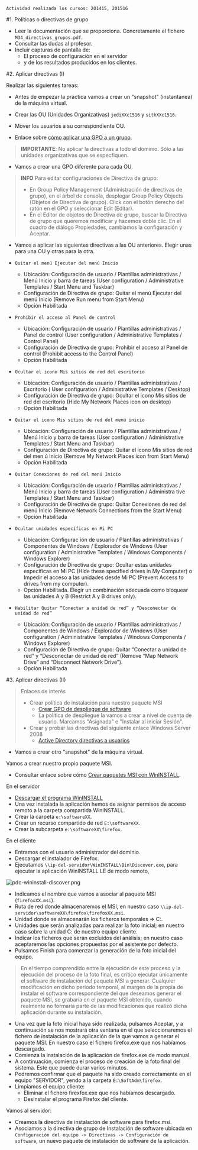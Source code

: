 
```
Actividad realizada los cursos: 201415, 201516
``` 

#1. Políticas o directivas de grupo

* Leer la documentación que se proporciona. Concretamente el fichero `M34_directivas_grupos.pdf`.
* Consultar las dudas al profesor.
* Incluir capturas de pantalla de:
    * El proceso de configuración en el servidor
    * y de los resultados producidos en los clientes.

#2. Aplicar directivas (I)

Realizar las siguientes tareas:

* Antes de empezar la práctica vamos a crear un "snapshot" (instantánea) de la máquina virtual.
* Crear las OU (Unidades Organizativas) `jediXXc1516` y `sithXXc1516`.
* Mover los usuarios a su correspondiente OU.


* Enlace sobre [cómo aplicar una GPO a un grupo](http://www.aprendeinformaticaconmigo.com/windows-server-2008-filtrar-una-gpo-para-aplicarla-a-grupos/).

> **IMPORTANTE**: No aplicar la directivas a todo el dominio. 
> Sólo a las unidades organizativas que se especfiquen.

* Vamos a crear una GPO diferente para cada OU.

> **INFO**
> Para editar configuraciones de Directiva de grupo:
> * En Group Policy Management (Administración de directivas de grupo), en el árbol de consola, desplegar Group Policy Objects (Objetos de Directiva de grupo). Click con el botón derecho del ratón en el GPO y seleccionar Edit (Editar).
> * En el Editor de objetos de Directiva de grupo, buscar la Directiva de grupo que queremos modificar y hacemos doble clic. En el cuadro de diálogo Propiedades, cambiamos la configuración y Aceptar.

* Vamos a aplicar las siguientes directivas a las OU anteriores. Elegir unas para una OU y otras para la otra.

* `Quitar el menú Ejecutar del menú Inicio`
    * Ubicación: Configuración de usuario / Plantillas administrativas / Menú Inicio y barra de tareas (User configuration / Administrative Templates / Start Menu and Taskbar)
    * Configuración de Directiva de grupo: Quitar el menú Ejecutar del menú Inicio (Remove Run menu from Start Menu)
    * Opción Habilitada
* `Prohibir el acceso al Panel de control`
    * Ubicación: Configuración de usuario / Plantillas administrativas / Panel de control (User configuration / Administrative Templates / Control Panel)
    * Configuración de Directiva de grupo: Prohibir el acceso al Panel de control (Prohibit access to the Control Panel)
    * Opción Habilitada
* `Ocultar el icono Mis sitios de red del escritorio`
    * Ubicación: Configuración de usuario / Plantillas administrativas / Escritorio ( User configuration / Administrative Templates / Desktop)
    * Configuración de Directiva de grupo: Ocultar el icono Mis sitios de red del escritorio (Hide My Network Places icon on desktop)
    * Opción Habilitada
* `Quitar el icono Mis sitios de red del menú inicio`
    * Ubicación: Configuración de usuario / Plantillas administrativas / Menú Inicio y barra de tareas (User configuration / Administrative Templates / Start Menu and Taskbar)
    * Configuración de Directiva de grupo: Quitar el icono Mis sitios de red del men ú Inicio (Remove My Network Places icon from Start Menu)
    * Opción Habilitada
* `Quitar Conexiones de red del menú Inicio`
    * Ubicación: Configuración de usuario / Plantillas administrativas / Menú Inicio y barra de tareas (User configuration / Administra tive Templates / Start Menu and Taskbar)
    * Configuración de Directiva de grupo: Quitar Conexiones de red del menú Inicio (Remove Network Connections from the Start Menu)
    * Opción Habilitada
* `Ocultar unidades específicas en Mi PC`
    * Ubicación: Configurac ión de usuario / Plantillas administrativas / Componentes de Windows / Explorador de Windows (User configuration / Administrative Templates / Windows Components / Windows Explorer)
    * Configuración de Directiva de grupo: Ocultar estas unidades específicas en Mi PC (Hide these specified drives in My Computer) o Impedir el acceso a las unidades desde Mi PC (Prevent Access to drives from my computer).
    * Opción Habilitada. Elegir un combinación adecuada como bloquear las unidades A y B (Restrict A y B drives only).
* `Habilitar Quitar “Conectar a unidad de red” y “Desconectar de unidad de red”`
    * Ubicación: Configuración de usuario / Plantillas administrativas / Componentes de Windows / Explorador de Windows (User configuration / Administrative Templates / Windows Components / Windows Explorer)
    * Configuración de Directiva de grupo: Quitar “Conectar a unidad de red” y “Desconectar de unidad de red” (Remove “Map Network Drive” and “Disconnect Network Drive”).
    * Opción Habilitada

#3. Aplicar directivas (II)

> Enlaces de interés
>
> * Crear política de instalación para nuestro paquete MSI 
>    * [Crear GPO de despliegue de software](http://www.aprendeinformaticaconmigo.com/windows-server-2008-crear-gpo-de-despliegue-de-software/)
>    * La política de despliegue la vamos a crear a nivel de cuenta de usuario. Marcamos "Asignada" e "Instalar al iniciar Sesión".
> * Crear y probar las directivas del siguiente enlace Windows Server 2008
>    * [Active Directory directivas a usuarios](https://losindestructibles.wordpress.com/2011/05/22/windows-server-2008-active-directory-gpo-directivas-a-usuarios/)

* Vamos a crear otro "snapshot" de la máquina virtual.

Vamos a crear nuestro propio paquete MSI.
* Consultar enlace sobre cómo [Crear paquetes MSI con WinINSTALL](http://www.ite.educacion.es/formacion/materiales/85/cd/windows/11Directivas/crear_paquetes_msi.html).

En el servidor
* [Descargar el programa WinINSTALL](http://www.downloadsource.es/3414/WinINSTALL-LE/)
* Una vez instalada la aplicación hemos de asignar permisos de acceso remoto a la carpeta compartida WinINSTALL.
* Crear la carpeta `e:\softwareXX`.
* Crear un recurso compartido de red `E:\softwareXX`. 
* Crear la subcarpeta `e:\softwareXX\firefox`.

En el cliente
* Entramos con el usuario administrador del dominio.
* Descargar el instalador de Firefox.
* Ejecutamos `\\ip-del-servidor\WinINSTALL\Bin\Discover.exe`, 
para ejecutar la aplicación WinINSTALL LE de modo remoto, 

![pdc-wininstall-discover.png](.files/pdc-wininstall-discover.png)

* Indicamos el nombre que vamos a asociar al paquete MSI (`firefoxXX.msi`).
* Ruta de red donde almacenaremos el MSI, en nuestro caso 
`\\ip-del-servidor\softwareXX\firefox\firefoxXX.msi`.
* Unidad donde se almacenarán los ficheros temporales => C:.
* Unidades que serán analizadas para realizar la foto inicial; 
en nuestro caso sobre la unidad C: de nuestro equipo cliente.
* Indicar los ficheros que serán excluidos del análisis; 
en nuestro caso aceptaremos las opciones propuestas por el asistente por defecto.
* Pulsamos Finish para comenzar la generación de la foto inicial del equipo.

> En el tiempo comprendido entre la ejecución de este proceso y la ejecución 
del proceso de la foto final, es crítico ejecutar únicamente el software 
de instalación del paquete MSI a generar.
> Cualquier modificación en dicho periodo temporal, al margen de la propia de instalar
 el software correspondiente del que deseamos generar el paquete MSI, 
 se grabaría en el paquete MSI obtenido, cuando realmente no formaría parte de las modificaciones que realizó dicha aplicación durante su instalación. 

* Una vez que la foto inicial haya sido realizada, pulsamos Aceptar, y 
a continuación se nos mostrará otra ventana en el que seleccionaremos el fichero 
de instalación de la aplicación de la que vamos a generar el paquete MSI.
En nuestro caso el fichero firefox.exe que nos habíamos descargado.
* Comienza la instalación de la aplicación de firefox.exe de modo manual.
* A continuación, comienza el proceso de creación de la foto final del sistema.
Este que puede durar varios minutos. 
* Podremos confirmar que el paquete ha sido creado correctamente en el equipo "SERVIDOR", 
yendo a la carpeta `E:\SoftAdm\firefox`.
* Limpiamos el equipo cliente:
    * Eliminar el fichero firexfox.exe que nos habíamos descargado.
    * Desinstalar el programa Firefox del cliente.
    
Vamos al servidor:
* Creamos la directiva de instalación de software para firefox.msi.
* Asociamos a la directiva de grupo de Instalación de software ubicada en 
`Configuración del equipo -> Directivas -> Configuración de software`, 
un nuevo paquete de instalación de software de la aplicación.


